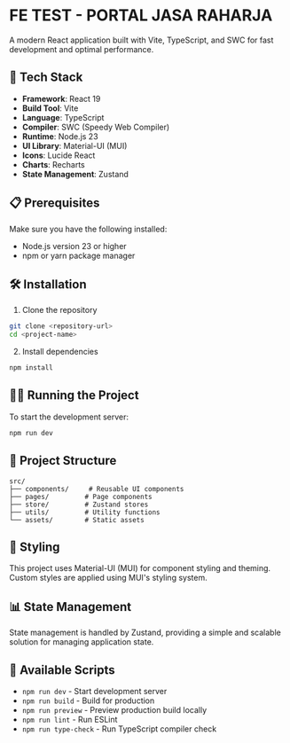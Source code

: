 # FE TEST - PORTAL JASA RAHARJA

A modern React application built with Vite, TypeScript, and SWC for fast development and optimal performance.

## 🚀 Tech Stack

- **Framework**: React 19
- **Build Tool**: Vite
- **Language**: TypeScript
- **Compiler**: SWC (Speedy Web Compiler)
- **Runtime**: Node.js 23
- **UI Library**: Material-UI (MUI)
- **Icons**: Lucide React
- **Charts**: Recharts
- **State Management**: Zustand

## 📋 Prerequisites

Make sure you have the following installed:
- Node.js version 23 or higher
- npm or yarn package manager

## 🛠️ Installation

1. Clone the repository
```bash
git clone <repository-url>
cd <project-name>
```

2. Install dependencies
```bash
npm install
```

## 🏃‍♂️ Running the Project

To start the development server:

```bash
npm run dev
```

## 📁 Project Structure

```
src/
├── components/     # Reusable UI components
├── pages/         # Page components
├── store/         # Zustand stores
├── utils/         # Utility functions
└── assets/        # Static assets
```

## 🎨 Styling

This project uses Material-UI (MUI) for component styling and theming. Custom styles are applied using MUI's styling system.

## 📊 State Management

State management is handled by Zustand, providing a simple and scalable solution for managing application state.

## 🔧 Available Scripts

- `npm run dev` - Start development server
- `npm run build` - Build for production
- `npm run preview` - Preview production build locally
- `npm run lint` - Run ESLint
- `npm run type-check` - Run TypeScript compiler check

